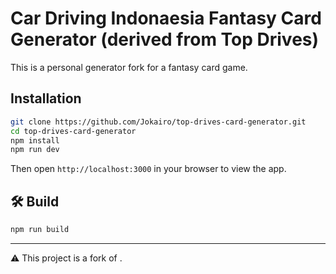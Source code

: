 # Car Driving Indonaesia Fantasy Card Generator (derived from Top Drives)

This is a personal generator fork for a fantasy card game.


## Installation

```bash
git clone https://github.com/Jokairo/top-drives-card-generator.git
cd top-drives-card-generator
npm install
npm run dev
```

Then open `http://localhost:3000` in your browser to view the app.

## 🛠 Build

```bash
npm run build
```

---

⚠️ This project is a fork of .
